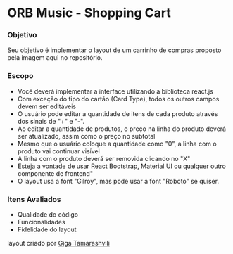 # ORB Music - Shopping Cart

### Objetivo

Seu objetivo é implementar o layout de um carrinho de compras proposto pela imagem aqui no repositório.

### Escopo

- Você deverá implementar a interface utilizando a biblioteca react.js
- Com exceção do tipo do cartão (Card Type), todos os outros campos devem ser editáveis
- O usuário pode editar a quantidade de itens de cada produto através dos sinais de "+" e "-".
- Ao editar a quantidade de produtos, o preço na linha do produto deverá ser atualizado, assim como o preço no subtotal
- Mesmo que o usuário coloque a quantidade como "0", a linha com o produto vai continuar visível
- A linha com o produto deverá ser removida clicando no "X"
- Esteja a vontade de usar React Bootstrap, Material UI ou qualquer outro componente de frontend"
- O layout usa a font "Gilroy", mas pode usar a font "Roboto" se quiser.

### Itens Avaliados
- Qualidade do código
- Funcionalidades
- Fidelidade do layout



layout criado por [Giga Tamarashvili](https://dribbble.com/Tamarashvili)
